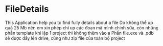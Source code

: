 # FileDetails
This Application help you to find fully details about a file
Do không thể up quá 25 Mb nên em xin phép chỉ up các đoạn mã mình chỉnh sửa, còn những phần template khi lập 1 project thì không thêm vào ạ
Phần file.exe và .pdb sẽ được đẩy lên drive, cũng như zip file của toàn bộ project
